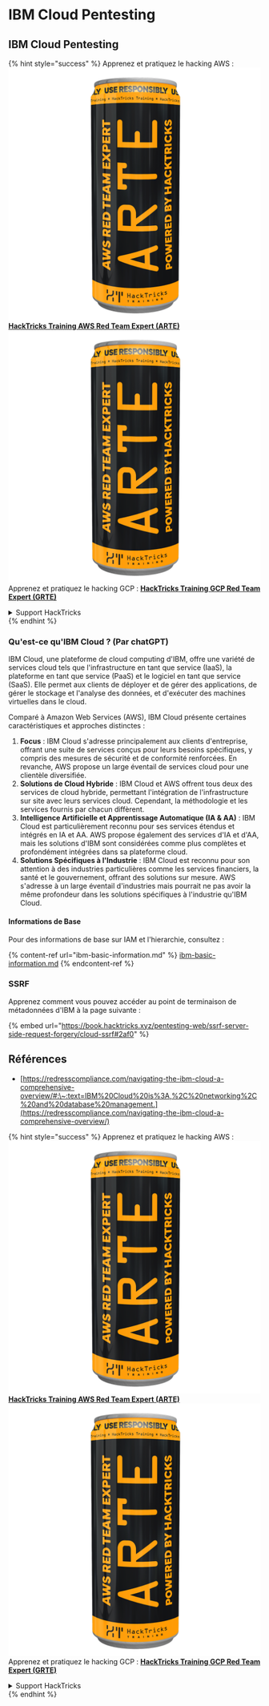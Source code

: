 # IBM Cloud Pentesting

## IBM Cloud Pentesting

{% hint style="success" %}
Apprenez et pratiquez le hacking AWS :<img src="../../.gitbook/assets/image (1) (1) (1).png" alt="" data-size="line">[**HackTricks Training AWS Red Team Expert (ARTE)**](https://training.hacktricks.xyz/courses/arte)<img src="../../.gitbook/assets/image (1) (1) (1).png" alt="" data-size="line">\
Apprenez et pratiquez le hacking GCP : <img src="../../.gitbook/assets/image (2).png" alt="" data-size="line">[**HackTricks Training GCP Red Team Expert (GRTE)**<img src="../../.gitbook/assets/image (2).png" alt="" data-size="line">](https://training.hacktricks.xyz/courses/grte)

<details>

<summary>Support HackTricks</summary>

* Consultez les [**plans d'abonnement**](https://github.com/sponsors/carlospolop)!
* **Rejoignez le** 💬 [**groupe Discord**](https://discord.gg/hRep4RUj7f) ou le [**groupe telegram**](https://t.me/peass) ou **suivez** nous sur **Twitter** 🐦 [**@hacktricks\_live**](https://twitter.com/hacktricks_live)**.**
* **Partagez des astuces de hacking en soumettant des PRs aux** [**HackTricks**](https://github.com/carlospolop/hacktricks) et [**HackTricks Cloud**](https://github.com/carlospolop/hacktricks-cloud) dépôts github.

</details>
{% endhint %}

### Qu'est-ce qu'IBM Cloud ? (Par chatGPT)

IBM Cloud, une plateforme de cloud computing d'IBM, offre une variété de services cloud tels que l'infrastructure en tant que service (IaaS), la plateforme en tant que service (PaaS) et le logiciel en tant que service (SaaS). Elle permet aux clients de déployer et de gérer des applications, de gérer le stockage et l'analyse des données, et d'exécuter des machines virtuelles dans le cloud.

Comparé à Amazon Web Services (AWS), IBM Cloud présente certaines caractéristiques et approches distinctes :

1. **Focus** : IBM Cloud s'adresse principalement aux clients d'entreprise, offrant une suite de services conçus pour leurs besoins spécifiques, y compris des mesures de sécurité et de conformité renforcées. En revanche, AWS propose un large éventail de services cloud pour une clientèle diversifiée.
2. **Solutions de Cloud Hybride** : IBM Cloud et AWS offrent tous deux des services de cloud hybride, permettant l'intégration de l'infrastructure sur site avec leurs services cloud. Cependant, la méthodologie et les services fournis par chacun diffèrent.
3. **Intelligence Artificielle et Apprentissage Automatique (IA & AA)** : IBM Cloud est particulièrement reconnu pour ses services étendus et intégrés en IA et AA. AWS propose également des services d'IA et d'AA, mais les solutions d'IBM sont considérées comme plus complètes et profondément intégrées dans sa plateforme cloud.
4. **Solutions Spécifiques à l'Industrie** : IBM Cloud est reconnu pour son attention à des industries particulières comme les services financiers, la santé et le gouvernement, offrant des solutions sur mesure. AWS s'adresse à un large éventail d'industries mais pourrait ne pas avoir la même profondeur dans les solutions spécifiques à l'industrie qu'IBM Cloud.

#### Informations de Base

Pour des informations de base sur IAM et l'hierarchie, consultez :

{% content-ref url="ibm-basic-information.md" %}
[ibm-basic-information.md](ibm-basic-information.md)
{% endcontent-ref %}

### SSRF

Apprenez comment vous pouvez accéder au point de terminaison de métadonnées d'IBM à la page suivante :

{% embed url="https://book.hacktricks.xyz/pentesting-web/ssrf-server-side-request-forgery/cloud-ssrf#2af0" %}

## Références

* [https://redresscompliance.com/navigating-the-ibm-cloud-a-comprehensive-overview/#:\~:text=IBM%20Cloud%20is%3A,%2C%20networking%2C%20and%20database%20management.](https://redresscompliance.com/navigating-the-ibm-cloud-a-comprehensive-overview/)

{% hint style="success" %}
Apprenez et pratiquez le hacking AWS :<img src="../../.gitbook/assets/image (1) (1) (1).png" alt="" data-size="line">[**HackTricks Training AWS Red Team Expert (ARTE)**](https://training.hacktricks.xyz/courses/arte)<img src="../../.gitbook/assets/image (1) (1) (1).png" alt="" data-size="line">\
Apprenez et pratiquez le hacking GCP : <img src="../../.gitbook/assets/image (2).png" alt="" data-size="line">[**HackTricks Training GCP Red Team Expert (GRTE)**<img src="../../.gitbook/assets/image (2).png" alt="" data-size="line">](https://training.hacktricks.xyz/courses/grte)

<details>

<summary>Support HackTricks</summary>

* Consultez les [**plans d'abonnement**](https://github.com/sponsors/carlospolop)!
* **Rejoignez le** 💬 [**groupe Discord**](https://discord.gg/hRep4RUj7f) ou le [**groupe telegram**](https://t.me/peass) ou **suivez** nous sur **Twitter** 🐦 [**@hacktricks\_live**](https://twitter.com/hacktricks_live)**.**
* **Partagez des astuces de hacking en soumettant des PRs aux** [**HackTricks**](https://github.com/carlospolop/hacktricks) et [**HackTricks Cloud**](https://github.com/carlospolop/hacktricks-cloud) dépôts github.

</details>
{% endhint %}
